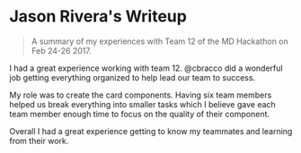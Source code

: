 # Jason Rivera's Writeup

> A summary of my experiences with Team 12 of the MD Hackathon on Feb 24-26 2017.

I had a great experience working with team 12. @cbracco did a wonderful job getting everything organized to help lead our team to success. 

My role was to create the card components. Having six team
members helped us break everything into smaller tasks which I believe gave each team member enough time to focus on the quality of their component.

Overall I had a great experience getting to know my teammates and learning from their work. 

